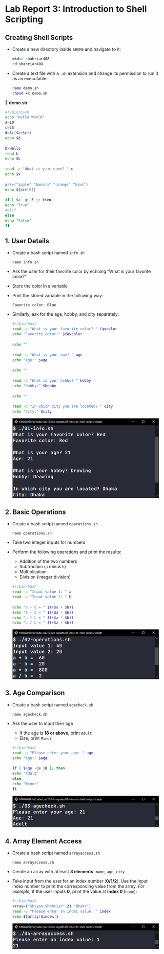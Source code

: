 # Lab Report 3: Introduction to Shell Scripting

## Creating Shell Scripts

-   Create a new directory inside `$HOME` and navigate to it:

    ```bash
    mkdir shahriar408
    cd shahriar408
    ```

-   Create a text file with a `.sh` extension and change its permission to run it as an executable:
    ```bash
    nano demo.sh
    chmod +x demo.sh
    ```

**📄 demo.sh**

```bash
#!/bin/bash
echo "Hello World"
a=10
c=25
d=$(($a+$c))
echo $d

b=Hello
read b
echo $b

read -p "What is your name? " x
echo $x

arr=("apple" "banana" "orange" "kiwi")
echo ${arr[0]}

if [ $a -gt 5 ]; then
echo "True"
#elif
else
echo "False"
fi
```

## 1. User Details

-   Create a bash script named `info.sh`
    ```
    nano info.sh
    ```
-   Ask the user for their favorite color by echoing “What is your favorite color?”
-   Store the color in a variable
-   Print the stored variable in the following way:
    ```
    Favorite color: Blue
    ```
-   Similarly, ask for the age, hobby, and city separately:

    ```bash
    #!/bin/bash
    read -p "What is your favorite color? " favcolor
    echo "Favorite color:" $favcolor

    echo ""

    read -p "What is your age? " age
    echo "Age:" $age

    echo ""

    read -p "What is your hobby? " hobby
    echo "Hobby:" $hobby

    echo ""

    read -p "In which city you are located? " city
    echo "City:" $city
    ```

    ![Task 1](images/00.png)

## 2. Basic Operations

-   Create a bash script named `operations.sh`
    ```
    nano operations.sh
    ```
-   Take two integer inputs for numbers
-   Perform the following operations and print the results:

    -   Addition of the two numbers
    -   Subtraction (`a` minus `b`)
    -   Multiplication
    -   Division (integer division)

    ```bash
    #!/bin/bash
    read -p "Input value 1: " a
    read -p "Input value 2: " b

    echo "a + b = " $(($a + $b))
    echo "a - b = " $(($a - $b))
    echo "a * b = " $(($a * $b))
    echo "a / b = " $(($a / $b))
    ```

    ![Task 2](images/01.png)

## 3. Age Comparison

-   Create a bash script named `agecheck.sh`
    ```
    nano agecheck.sh
    ```
-   Ask the user to input their age

    -   If the age is **18 or above**, print `Adult`
    -   Else, print `Minor`

    ```bash
    #!/bin/bash
    read -p "Please enter your age: " age
    echo "Age:" $age

    if [ $age -ge 18 ]; then
    echo "Adult"
    else
    echo "Minor"
    fi
    ```

    ![Task 3](images/02.png)

## 4. Array Element Access

-   Create a bash script named `arrayaccess.sh`
    ```
    nano arrayaccess.sh
    ```
-   Create an array with at least **3 elements**: `name`, `age`, `city`
-   Take input from the user for an index number (**0/1/2**). Use the input index number to print the corresponding value from the array. _For example,_ if the user inputs **0**, print the value at **index 0** (`name`):

    ```bash
    #!/bin/bash
    array=("Shayan Shahriar" 21 "Dhaka")
    read -p "Please enter an index value: " index
    echo ${array[$index]}
    ```

    ![Task 4](images/03.png)
